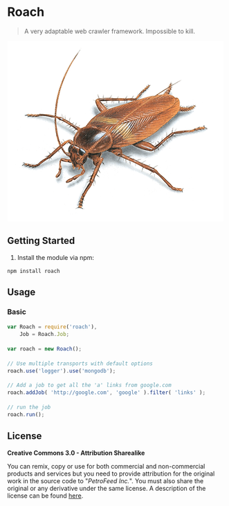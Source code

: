 # Roach

> A very adaptable web crawler framework. Impossible to kill.

![Roach](roach_medium.png)

## Getting Started

1. Install the module via npm:
  
```
npm install roach
```

## Usage

### Basic

```js
var Roach = require('roach'),
    Job = Roach.Job;

var roach = new Roach();

// Use multiple transports with default options
roach.use('logger').use('mongodb');

// Add a job to get all the 'a' links from google.com
roach.addJob( 'http://google.com', 'google' ).filter( 'links' );

// run the job
roach.run();
```

## License

**Creative Commons 3.0 - Attribution Sharealike**

You can remix, copy or use for both commercial and non-commercial products and services but you need to provide attribution for the original work in the source code to "*PetroFeed Inc.*". You must also share the original or any derivative under the same license. A description of the license can be found [here](http://creativecommons.org/licenses/by-sa/3.0).